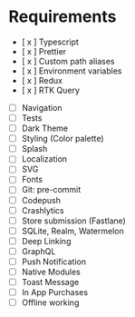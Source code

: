 # Requirements

- [ x ] Typescript
- [ x ] Prettier
- [ x ] Custom path aliases
- [ x ] Environment variables
- [ x ] Redux
- [ x ] RTK Query
- [ ] Navigation
- [ ] Tests
- [ ] Dark Theme
- [ ] Styling (Color palette)
- [ ] Splash
- [ ] Localization
- [ ] SVG
- [ ] Fonts
- [ ] Git: pre-commit
- [ ] Codepush
- [ ] Crashlytics
- [ ] Store submission (Fastlane)
- [ ] SQLite, Realm, Watermelon
- [ ] Deep Linking
- [ ] GraphQL
- [ ] Push Notification
- [ ] Native Modules
- [ ] Toast Message
- [ ] In App Purchases
- [ ] Offline working
